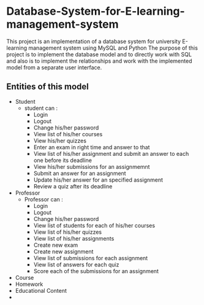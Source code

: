 # Database-System-for-E-learning-management-system
This project is an implementation of a database system for university E-learning management system using MySQL and Python
The purpose of this project is to implement the database model and to directly work with SQL and also is to implement the relationships and work with the implemented model from a separate user interface.
## Entities of this model
- Student
  * student can : 
    - Login
    - Logout
    - Change his/her password
    - View list of his/her courses
    - View his/her quizzes
    - Enter an exam in right time and answer to that
    - View list of his/her assignment and submit an answer to each one before its deadline
    - View his/her submissions for an assignmemnt
    - Submit an answer for an assignment
    - Update his/her answer for an specified assignment
    - Review a quiz after its deadline
- Professor
  * Professor can : 
    - Login
    - Logout
    - Change his/her password
    - View list of students for each of his/her courses
    - View list of his/her quizzes
    - View list of his/her assignments
    - Create new exam
    - Create new assignment
    - View list of submissions for each assignment
    - View list of answers for each quiz
    - Score each of the submissions for an assignment
- Course
- Homework
- Educational Content
- 
